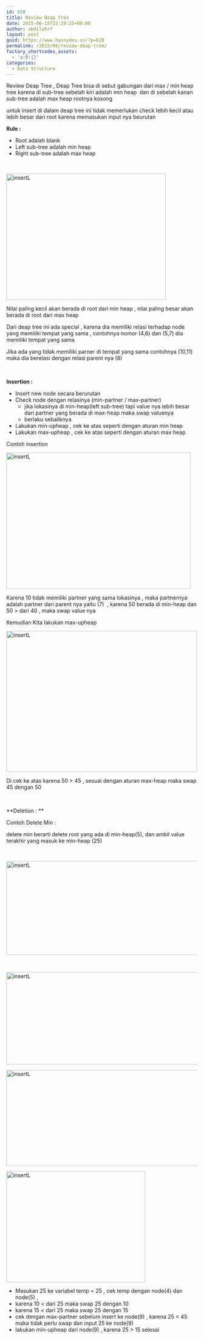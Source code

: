 ```yaml
---
id: 628
title: Review Deap Tree
date: 2015-06-15T22:29:25+00:00
author: abdilahrf
layout: post
guid: https://www.hasnydes.us/?p=628
permalink: /2015/06/review-deap-tree/
factory_shortcodes_assets:
  - 'a:0:{}'
categories:
  - Data Structure
---
```

Review Deap Tree , Deap Tree bisa di sebut gabungan dari max / min heap tree karena di sub-tree sebelah kiri adalah min heap  dan di sebelah kanan sub-tree adalah max heap rootnya kosong

untuk insert di dalam deap tree ini tidak memerlukan check lebih kecil atau lebih besar dari root karena memasukan input nya beurutan<!--more-->

**Rule :**

  * Root adalah blank
  * Left sub-tree adalah min heap
  * Right sub-tree adalah max heap

&nbsp;

[<img class="aligncenter size-full wp-image-629" src="https://www.hasnydes.us/wp-content/uploads/2015/06/insertL12.png" alt="insertL" width="420" height="332" />](https://www.hasnydes.us/wp-content/uploads/2015/06/insertL12.png)

Nilai paling kecil akan berada di root dari min heap , nilai paling besar akan berada di root dari max heap

Dari deap tree ini ada special , karena dia memiliki relasi terhadap node yang memiliki tempat yang sama , contohnya nomor (4,6) dan (5,7) dia memiliki tempat yang sama

Jika ada yang tidak memiliki parner di tempat yang sama contohnya (10,11) maka dia berelasi dengan relasi parent nya (8)

&nbsp;

**Insertion :**

  * Insert new node secara berurutan
  * Check node dengan relasinya (min-partner / max-partner) 
      * jika lokasinya di min-heap(left sub-tree) tapi value nya lebih besar dari partner yang berada di max-heap maka swap valuenya
      * berlaku sebaliknya
  * Lakukan min-upheap , cek ke atas seperti dengan aturan min heap
  * Lakukan max-upheap , cek ke atas seperti dengan aturan max heap

Contoh insertion

[<img class="aligncenter size-full wp-image-630" src="https://www.hasnydes.us/wp-content/uploads/2015/06/insertL13.png" alt="insertL" width="485" height="359" />](https://www.hasnydes.us/wp-content/uploads/2015/06/insertL13.png)

Karena 10 tidak memiliki partner yang sama lokasinya , maka partnernya adalah partner dari parent nya yaitu (7)  , karena 50 berada di min-heap dan 50 > dari 40 , maka swap value nya

Kemudian Kita lakukan max-upheap

[<img class="aligncenter size-full wp-image-632" src="https://www.hasnydes.us/wp-content/uploads/2015/06/insertL15.png" alt="insertL" width="502" height="371" />](https://www.hasnydes.us/wp-content/uploads/2015/06/insertL15.png)

Di cek ke atas karena 50 > 45 , sesuai dengan aturan max-heap maka swap 45 dengan 50

&nbsp;

**Deletion : **

Contoh Delete Min :

delete min berarti delete root yang ada di min-heap(5), dan ambil value terakhir yang masuk ke min-heap (25)

&nbsp;

[<img class="aligncenter size-full wp-image-633" src="https://www.hasnydes.us/wp-content/uploads/2015/06/insertL16.png" alt="insertL" width="647" height="247" />](https://www.hasnydes.us/wp-content/uploads/2015/06/insertL16.png)

&nbsp;

[<img class="aligncenter size-full wp-image-634" src="https://www.hasnydes.us/wp-content/uploads/2015/06/insertL17.png" alt="insertL" width="645" height="243" />](https://www.hasnydes.us/wp-content/uploads/2015/06/insertL17.png)

[<img class="aligncenter size-full wp-image-635" src="https://www.hasnydes.us/wp-content/uploads/2015/06/insertL18.png" alt="insertL" width="644" height="252" />](https://www.hasnydes.us/wp-content/uploads/2015/06/insertL18.png)

[<img class="aligncenter size-full wp-image-636" src="https://www.hasnydes.us/wp-content/uploads/2015/06/insertL19.png" alt="insertL" width="366" height="292" />](https://www.hasnydes.us/wp-content/uploads/2015/06/insertL19.png)

  * Masukan 25 ke variabel temp = 25 , cek temp dengan node(4) dan node(5) ,
  * karena 10 < dari 25 maka swap 25 dengan 10
  * karena 15 < dari 25 maka swap 25 dengan 15
  * cek dengan max-partner sebelum insert ke node(9) , karena 25 < 45 maka tidak perlu swap dan input 25 ke node(9)
  * lakukan min-upheap dari node(9) , karena 25 > 15 selesai

&nbsp;

&nbsp;